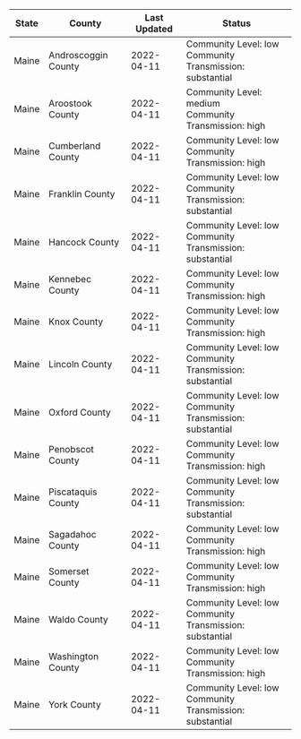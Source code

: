 State | County | Last Updated | Status
--- | --- | --- | --- 
Maine | Androscoggin County | 2022-04-11 | Community Level: low<br/>Community Transmission: substantial
Maine | Aroostook County | 2022-04-11 | Community Level: medium<br/>Community Transmission: high
Maine | Cumberland County | 2022-04-11 | Community Level: low<br/>Community Transmission: high
Maine | Franklin County | 2022-04-11 | Community Level: low<br/>Community Transmission: substantial
Maine | Hancock County | 2022-04-11 | Community Level: low<br/>Community Transmission: substantial
Maine | Kennebec County | 2022-04-11 | Community Level: low<br/>Community Transmission: high
Maine | Knox County | 2022-04-11 | Community Level: low<br/>Community Transmission: high
Maine | Lincoln County | 2022-04-11 | Community Level: low<br/>Community Transmission: substantial
Maine | Oxford County | 2022-04-11 | Community Level: low<br/>Community Transmission: substantial
Maine | Penobscot County | 2022-04-11 | Community Level: low<br/>Community Transmission: high
Maine | Piscataquis County | 2022-04-11 | Community Level: low<br/>Community Transmission: substantial
Maine | Sagadahoc County | 2022-04-11 | Community Level: low<br/>Community Transmission: high
Maine | Somerset County | 2022-04-11 | Community Level: low<br/>Community Transmission: high
Maine | Waldo County | 2022-04-11 | Community Level: low<br/>Community Transmission: substantial
Maine | Washington County | 2022-04-11 | Community Level: low<br/>Community Transmission: high
Maine | York County | 2022-04-11 | Community Level: low<br/>Community Transmission: substantial
